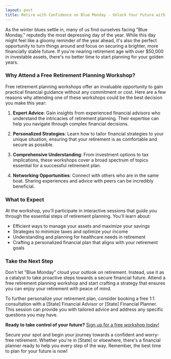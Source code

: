 ```yaml
---
layout: post
title: Retire with Confidence on Blue Monday - Unlock Your Future with Free Workshops
---
```



As the winter blues settle in, many of us find ourselves facing "Blue Monday," reputedly the most depressing day of the year. While this day might feel like a gloomy reminder of the year ahead, it's also the perfect opportunity to turn things around and focus on securing a brighter, more financially stable future. If you're nearing retirement age with over $50,000 in investable assets, there's no better time to start planning for your golden years.

### Why Attend a Free Retirement Planning Workshop?

Free retirement planning workshops offer an invaluable opportunity to gain practical financial guidance without any commitment or cost. Here are a few reasons why attending one of these workshops could be the best decision you make this year:

1. **Expert Advice**: Gain insights from experienced financial advisors who understand the intricacies of retirement planning. Their expertise can help you navigate through complex financial decisions.

2. **Personalized Strategies**: Learn how to tailor financial strategies to your unique situation, ensuring that your retirement is as comfortable and secure as possible.

3. **Comprehensive Understanding**: From investment options to tax implications, these workshops cover a broad spectrum of topics essential for a successful retirement plan.

4. **Networking Opportunities**: Connect with others who are in the same boat. Sharing experiences and advice with peers can be incredibly beneficial.

### What to Expect

At the workshop, you'll participate in interactive sessions that guide you through the essential steps of retirement planning. You'll learn about:

- Efficient ways to manage your assets and maximize your savings
- Strategies to minimize taxes and optimize your income
- Understanding and planning for healthcare needs in retirement
- Crafting a personalized financial plan that aligns with your retirement goals

### Take the Next Step

Don't let "Blue Monday" cloud your outlook on retirement. Instead, use it as a catalyst to take proactive steps towards a secure financial future. Attend a free retirement planning workshop and start crafting a strategy that ensures you can enjoy your retirement with peace of mind.

To further personalize your retirement plan, consider booking a free 1:1 consultation with a [State] Financial Advisor or [State] Financial Planner. This session can provide you with tailored advice and address any specific questions you may have.

**Ready to take control of your future?** [Sign up for a free workshop today!](https://workshopsforretirement.com)

Secure your spot and begin your journey towards a confident and worry-free retirement. Whether you're in [State] or elsewhere, there's a financial planner ready to help you every step of the way. Remember, the best time to plan for your future is now!